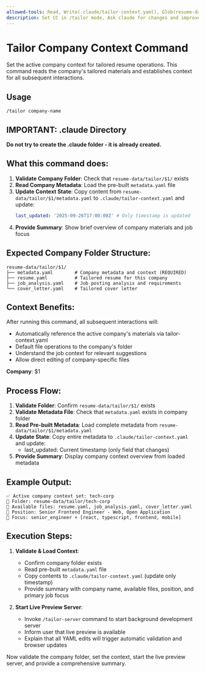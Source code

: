 ```yaml
---
allowed-tools: Read, Write(.claude/tailor-context.yaml), Glob(resume-data/tailor/**), SlashCommand
description: Set CC in /tailor mode, Ask claude for changes and improvements to the application assets  | argument-hint company-name
---
```


# Tailor Company Context Command

Set the active company context for tailored resume operations. This command reads the company's tailored materials and establishes context for all subsequent interactions.

## Usage

```
/tailor company-name
```

## IMPORTANT: .claude Directory

**Do not try to create the .claude folder - it is already created.**

## What this command does:

1. **Validate Company Folder**: Check that `resume-data/tailor/$1/` exists
2. **Read Company Metadata**: Load the pre-built `metadata.yaml` file
3. **Update Context State**: Copy content from `resume-data/tailor/$1/metadata.yaml` to `.claude/tailor-context.yaml` and update:
   ```yaml
   last_updated: '2025-09-26T17:00:00Z' # Only timestamp is updated
   ```
4. **Provide Summary**: Show brief overview of company materials and job focus

## Expected Company Folder Structure:

```
resume-data/tailor/$1/
├── metadata.yaml        # Company metadata and context (REQUIRED)
├── resume.yaml          # Tailored resume for this company
├── job_analysis.yaml    # Job posting analysis and requirements
└── cover_letter.yaml    # Tailored cover letter
```

## Context Benefits:

After running this command, all subsequent interactions will:

- Automatically reference the active company's materials via tailor-context.yaml
- Default file operations to the company's folder
- Understand the job context for relevant suggestions
- Allow direct editing of company-specific files

**Company**: $1

## Process Flow:

1. **Validate Folder**: Confirm `resume-data/tailor/$1/` exists
2. **Validate Metadata File**: Check that `metadata.yaml` exists in company folder
3. **Read Pre-built Metadata**: Load complete metadata from `resume-data/tailor/$1/metadata.yaml`
4. **Update State**: Copy entire metadata to `.claude/tailor-context.yaml` and update:
   - last_updated: Current timestamp (only field that changes)
5. **Provide Summary**: Display company context overview from loaded metadata

## Example Output:

```
✅ Active company context set: tech-corp
📁 Folder: resume-data/tailor/tech-corp
📄 Available files: resume.yaml, job_analysis.yaml, cover_letter.yaml
🎯 Position: Senior Frontend Engineer - Web, Open Application
🔧 Focus: senior_engineer + [react, typescript, frontend, mobile]
```

## Execution Steps:

1. **Validate & Load Context**:
   - Confirm company folder exists
   - Read pre-built `metadata.yaml` file
   - Copy contents to `.claude/tailor-context.yaml` (update only timestamp)
   - Provide summary with company name, available files, position, and primary job focus

2. **Start Live Preview Server**:
   - Invoke `/tailor-server` command to start background development server
   - Inform user that live preview is available
   - Explain that all YAML edits will trigger automatic validation and browser updates

Now validate the company folder, set the context, start the live preview server, and provide a comprehensive summary.
